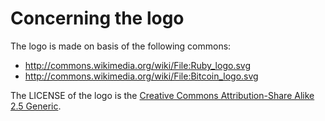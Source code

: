 # Concerning the logo
The logo is made on basis of the following commons:
* http://commons.wikimedia.org/wiki/File:Ruby_logo.svg
* http://commons.wikimedia.org/wiki/File:Bitcoin_logo.svg

The LICENSE of the logo is the [Creative Commons Attribution-Share Alike 2.5 Generic](http://creativecommons.org/licenses/by-sa/2.5/legalcode).